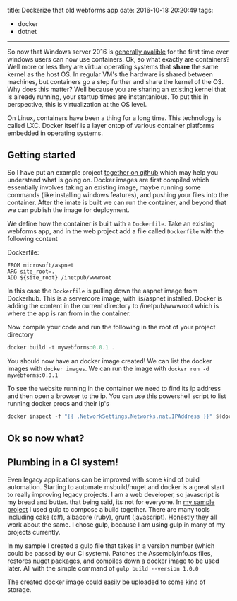 title: Dockerize that old webforms app
date: 2016-10-18 20:20:49
tags:
 - docker
 - dotnet
---

So now that Windows server 2016 is [generally avalible](https://blogs.technet.microsoft.com/hybridcloud/2016/10/12/another-big-step-in-hybrid-cloud-windows-server-2016-general-availability/) for the first time ever windows users can now use containers. Ok, so what exactly are containers? Well more or less they are virtual operating systems that **share** the same kernel as the host OS. In regular VM's the hardware is shared between machines, but containers go a step further and share the kernel of the OS. Why does this matter? Well because you are sharing an existing kernel that is already running, your startup times are instantanious. To put this in perspective, this is virtualization at the OS level.

On Linux, containers have been a thing for a long time. This technology is called LXC. Docker itself is a layer ontop of various container platforms embedded in operating systems. 

<!-- more -->

## Getting started

So I have put an example project [together on github](https://github.com/TerribleDev/docker-webforms) which may help you understand what is going on. Docker images are first compiled which essentially involves taking an existing image, maybe running some commands (like installing windows features), and pushing your files into the container. After the imate is built we can run the container, and beyond that we can publish the image for deployment.

We define how the container is built with a `Dockerfile`. Take an existing webforms app, and in the web project add a file called `Dockerfile` with the following content

Dockerfile:

```
FROM microsoft/aspnet
ARG site_root=.
ADD ${site_root} /inetpub/wwwroot

```

In this case the `Dockerfile` is pulling down the aspnet image from Dockerhub. This is a servercore image, with iis/aspnet installed. Docker is adding the content in the current directory to /inetpub/wwwroot which is where the app is ran from in the container.

Now compile your code and run the following in the root of your project directory

```powershell
docker build -t mywebforms:0.0.1 .
```

You should now have an docker image created! We can list the docker images with `docker images`. We can run the image with `docker run -d mywebforms:0.0.1`

To see the website running in the container we need to find its ip address and then open a browser to the ip. You can use this powershell script to list running docker procs and their ip's

```powershell
docker inspect -f "{{ .NetworkSettings.Networks.nat.IPAddress }}" $(docker ps -qa)
```

## Ok so now what?




## Plumbing in a CI system!


Even legacy applications can be improved with some kind of build automation. Starting to automate msbuild/nuget and docker is a great start to really improving legacy projects. I am a web developer, so javascript is my bread and butter. that being said, its not for everyone. In [my sample project](https://github.com/TerribleDev/docker-webforms) I used gulp to compose a build together. There are many tools including cake (c#), albacore (ruby), grunt (javascript). Honestly they all work about the same. I chose gulp, because I am using gulp in many of my projects currently.


In my sample I created a gulp file that takes in a version number (which could be passed by our CI system). Patches the AssemblyInfo.cs files, restores nuget packages, and compiles down a docker image to be used later. All with the simple command of `gulp build --version 1.0.0`

The created docker image could easily be uploaded to some kind of storage. 


